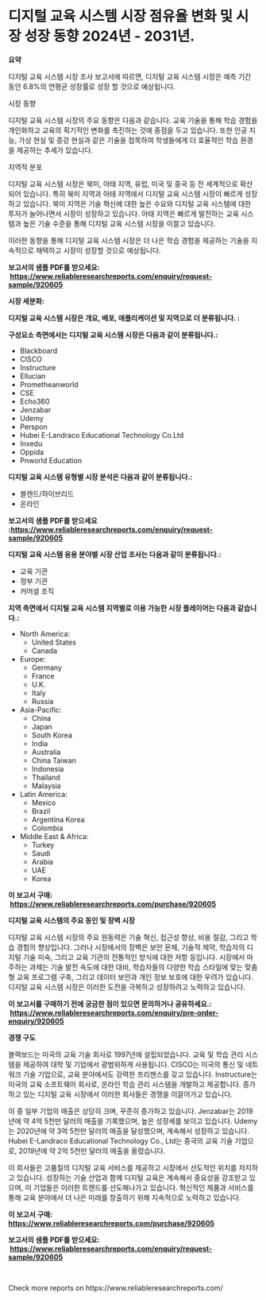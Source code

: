 <p><h1>디지털 교육 시스템 시장 점유율 변화 및 시장 성장 동향 2024년 - 2031년.</h1></p><p><strong>요약</strong></p>
<p><p>디지털 교육 시스템 시장 조사 보고서에 따르면, 디지털 교육 시스템 시장은 예측 기간 동안 6.8%의 연평균 성장률로 성장 할 것으로 예상됩니다.</p><p>시장 동향</p><p>디지털 교육 시스템 시장의 주요 동향은 다음과 같습니다. 교육 기술을 통해 학습 경험을 개인화하고 교육의 획기적인 변화를 촉진하는 것에 중점을 두고 있습니다. 또한 인공 지능, 가상 현실 및 증강 현실과 같은 기술을 접목하여 학생들에게 더 효율적인 학습 환경을 제공하는 추세가 있습니다.</p><p>지역적 분포</p><p>디지털 교육 시스템 시장은 북미, 아태 지역, 유럽, 미국 및 중국 등 전 세계적으로 확산되어 있습니다. 특히 북미 지역과 아태 지역에서 디지털 교육 시스템 시장이 빠르게 성장하고 있습니다. 북미 지역은 기술 혁신에 대한 높은 수요와 디지털 교육 시스템에 대한 투자가 늘어나면서 시장이 성장하고 있습니다. 아태 지역은 빠르게 발전하는 교육 시스템과 높은 기술 수준을 통해 디지털 교육 시스템 시장을 이끌고 있습니다.</p><p>이러한 동향을 통해 디지털 교육 시스템 시장은 더 나은 학습 경험을 제공하는 기술을 지속적으로 채택하고 시장이 성장할 것으로 예상됩니다.</p></p>
<p><strong>보고서의 샘플 PDF를 받으세요: &nbsp;<a href="https://www.reliableresearchreports.com/enquiry/request-sample/920605">https://www.reliableresearchreports.com/enquiry/request-sample/920605</a></strong></p>
<p><strong>시장 세분화:</strong></p>
<p><strong> 디지털 교육 시스템 시장은 개요, 배포, 애플리케이션 및 지역으로 더 분류됩니다. :</strong></p>
<p><strong>구성요소 측면에서는 디지털 교육 시스템 시장은 다음과 같이 분류됩니다.:</strong></p>
<p><ul><li>Blackboard</li><li>CISCO</li><li>Instructure</li><li>Ellucian</li><li>Prometheanworld</li><li>CSE</li><li>Echo360</li><li>Jenzabar</li><li>Udemy</li><li>Perspon</li><li>Hubei E-Landraco Educational Technology Co.Ltd</li><li>Inxedu</li><li>Oppida</li><li>Pnworld Education</li></ul></p>
<p><strong> 디지털 교육 시스템 유형별 시장 분석은 다음과 같이 분류됩니다.:</strong></p>
<p><ul><li>블렌드/하이브리드</li><li>온라인</li></ul></p>
<p><strong>보고서의 샘플 PDF를 받으세요 :<a href="https://www.reliableresearchreports.com/enquiry/request-sample/920605">https://www.reliableresearchreports.com/enquiry/request-sample/920605</a></strong></p>
<p><strong> 디지털 교육 시스템 응용 분야별 시장 산업 조사는 다음과 같이 분류됩니다.:</strong></p>
<p><ul><li>교육 기관</li><li>정부 기관</li><li>커머셜 조직</li></ul></p>
<p><strong>지역 측면에서 디지털 교육 시스템 지역별로 이용 가능한 시장 플레이어는 다음과 같습니다.:</strong></p>
<p><ul>
    <li>
        North America:
        <ul>
            <li>United States</li>
            <li>Canada</li>
        </ul>
    </li>
    <li>
        Europe:
        <ul>
            <li>Germany</li>
            <li>France</li>
            <li>U.K.</li>
            <li>Italy</li>
            <li>Russia</li>
        </ul>
    </li>
    <li>
        Asia-Pacific:
        <ul>
            <li>China</li>
            <li>Japan</li>
            <li>South Korea</li>
            <li>India</li>
            <li>Australia</li>
            <li>China Taiwan</li>
            <li>Indonesia</li>
            <li>Thailand</li>
            <li>Malaysia</li>
        </ul>
    </li>
    <li>
        Latin America:
        <ul>
            <li>Mexico</li>
            <li>Brazil</li>
            <li>Argentina Korea</li>
            <li>Colombia</li>
        </ul>
    </li>
    <li>
        Middle East & Africa:
        <ul>
            <li>Turkey</li>
            <li>Saudi</li>
            <li>Arabia</li>
            <li>UAE</li>
            <li>Korea</li>
        </ul>
    </li>
    </ul></p>
<p><strong>이 보고서 구매: &nbsp;<a href="https://www.reliableresearchreports.com/purchase/920605">https://www.reliableresearchreports.com/purchase/920605</a></strong></p>
<p><strong>디지털 교육 시스템의 주요 동인 및 장벽 시장</strong></p>
<p><p>디지털 교육 시스템 시장의 주요 원동력은 기술 혁신, 접근성 향상, 비용 절감, 그리고 학습 경험의 향상입니다. 그러나 시장에서의 장벽은 보안 문제, 기술적 제약, 학습자의 디지털 기술 미숙, 그리고 교육 기관의 전통적인 방식에 대한 저항 등입니다. 시장에서 마주하는 과제는 기술 발전 속도에 대한 대비, 학습자들의 다양한 학습 스타일에 맞는 맞춤형 교육 프로그램 구축, 그리고 데이터 보안과 개인 정보 보호에 대한 우려가 있습니다. 디지털 교육 시스템 시장은 이러한 도전을 극복하고 성장하려고 노력하고 있습니다.</p></p>
<p><strong>이 보고서를 구매하기 전에 궁금한 점이 있으면 문의하거나 공유하세요.: &nbsp;<a href="https://www.reliableresearchreports.com/enquiry/pre-order-enquiry/920605">https://www.reliableresearchreports.com/enquiry/pre-order-enquiry/920605</a></strong></p>
<p><strong>경쟁 구도</strong></p>
<p><p>블랙보드는 미국의 교육 기술 회사로 1997년에 설립되었습니다. 교육 및 학습 관리 시스템을 제공하여 대학 및 기업에서 광범위하게 사용됩니다. CISCO는 미국의 통신 및 네트워크 기술 기업으로, 교육 분야에서도 강력한 프리젠스를 갖고 있습니다. Instructure는 미국의 교육 소프트웨어 회사로, 온라인 학습 관리 시스템을 개발하고 제공합니다. 증가하고 있는 디지털 교육 시장에서 이러한 회사들은 경쟁을 이끌어가고 있습니다.</p><p>이 중 일부 기업의 매출은 상당히 크며, 꾸준히 증가하고 있습니다. Jenzabar는 2019년에 약 4억 5천만 달러의 매출을 기록했으며, 높은 성장세를 보이고 있습니다. Udemy는 2020년에 약 3억 5천만 달러의 매출을 달성했으며, 계속해서 성장하고 있습니다. Hubei E-Landraco Educational Technology Co., Ltd는 중국의 교육 기술 기업으로, 2019년에 약 2억 5천만 달러의 매출을 올렸습니다.</p><p>이 회사들은 고품질의 디지털 교육 서비스를 제공하고 시장에서 선도적인 위치를 차지하고 있습니다. 성장하는 기술 산업과 함께 디지털 교육은 계속해서 중요성을 강조받고 있으며, 이 기업들은 이러한 트렌드를 선도해나가고 있습니다. 혁신적인 제품과 서비스를 통해 교육 분야에서 더 나은 미래를 창출하기 위해 지속적으로 노력하고 있습니다.</p></p>
<p><strong>이 보고서 구매: &nbsp; <a href="https://www.reliableresearchreports.com/purchase/920605">https://www.reliableresearchreports.com/purchase/920605</a></strong></p>
<p><strong>보고서의 샘플 PDF를 받으세요: &nbsp;<a href="https://www.reliableresearchreports.com/enquiry/request-sample/920605">https://www.reliableresearchreports.com/enquiry/request-sample/920605</a></strong><strong></strong></p>
<p>&nbsp;</p>
<p>Check more reports on https://www.reliableresearchreports.com/</p>